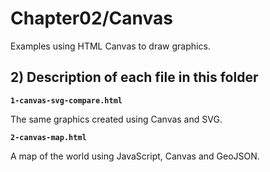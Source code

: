 # Chapter02/Canvas

Examples using HTML Canvas to draw graphics.

## 2) Description of each file in this folder

__`1-canvas-svg-compare.html`__

The same graphics created using Canvas and SVG.

__`2-canvas-map.html`__

A map of the world using JavaScript, Canvas and GeoJSON.


